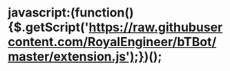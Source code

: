 # javascript:(function(){$.getScript('https://raw.githubusercontent.com/RoyalEngineer/bTBot/master/extension.js');})();
